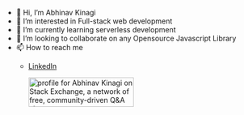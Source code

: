 - 👋 Hi, I’m Abhinav Kinagi
- 👀 I’m interested in Full-stack web development
- 🌱 I’m currently learning serverless development
- 💞️ I’m looking to collaborate on any Opensource Javascript Library
- 📫 How to reach me
    - [<p title="Abhinav Kinagi on LinkedIn">LinkedIn<p/>](https://www.linkedin.com/in/abhinav-kinagi-276275167/)
<a href="https://stackexchange.com/users/11285121"><img src="https://stackexchange.com/users/flair/11285121.png" width="208" height="58" alt="profile for Abhinav Kinagi on Stack Exchange, a network of free, community-driven Q&amp;A sites" title="profile for Abhinav Kinagi on Stack Exchange, a network of free, community-driven Q&amp;A sites"></a>

<!---
kinagiabhinav/kinagiabhinav is a ✨ special ✨ repository because its `README.md` (this file) appears on your GitHub profile.
You can click the Preview link to take a look at your changes.
--->
